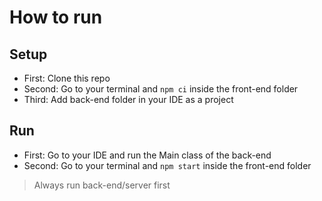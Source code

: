 # How to run

## Setup
- First: Clone this repo
- Second: Go to your terminal and `npm ci` inside the front-end folder
- Third: Add back-end folder in your IDE as a project

## Run
- First: Go to your IDE and run the Main class of the back-end
- Second: Go to your terminal and `npm start` inside the front-end folder

> Always run back-end/server first
